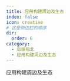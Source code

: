 ```yaml
---
title: 应用构建周边及生态
index: false
icon: creative
# 这是侧边栏的顺序
dir:
  order: 6
category:
  - 后端指北
  - 应用构建周边及生态
---
```


应用构建周边及生态



